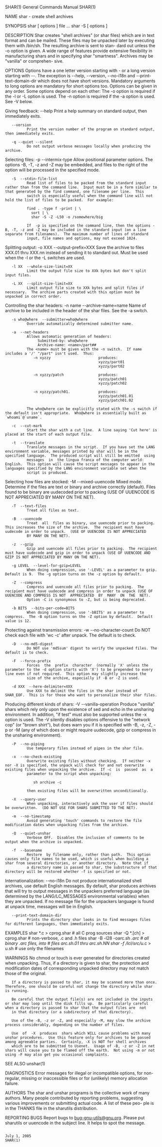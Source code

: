 SHAR(1)                                                                                    General Commands Manual                                                                                    SHAR(1)



NAME
       shar - create shell archives

SYNOPSIS
       shar [ options ] file ...
       shar -S [ options ]

DESCRIPTION
       Shar  creates  "shell archives" (or shar files) which are in text format and can be mailed.  These files may be unpacked later by executing them with /bin/sh.  The resulting archive is sent to stan-
       dard out unless the -o option is given.  A wide range of features provide extensive flexibility in manufacturing shars and in specifying shar "smartness".  Archives may be  "vanilla"  or  comprehen-
       sive.

OPTIONS
       Options  have  a one letter version starting with - or a long version starting with --.  The exception is --help, --version, --no-i18n and --print-text-domain-dir which does not have short versions.
       Mandatory arguments to long options are mandatory for short options too.  Options can be given in any order.  Some options depend on each other:
            The -o option is required if the -l or -L option is used.
            The -n option is required if the -a option is used.
            See -V below.

   Giving feedback:
       --help Print a help summary on standard output, then immediately exits.

       --version
              Print the version number of the program on standard output, then immediately exits.

       -q --quiet --silent
              Do not output verbose messages locally when producing the archive.

   Selecting files:
       -p  --intermix-type
              Allow positional parameter options.  The options -B, -T, -z and -Z may be embedded, and files to the right of the option will be processed in the specified mode.

       -S  --stdin-file-list
              Read list of files to be packed from the standard input rather than from the command line.  Input must be in a form similar to that generated by the find command, one filename per line.  This
              switch is especially useful when the command line will not hold the list of files to be packed.  For example:

              find . -type f -print | \
                sort | \
                shar -S -Z -L50 -o /somewhere/big

              If  -p is specified on the command line, then the options -B, -T, -z and -Z may be included in the standard input (on a line separate from filenames).  The maximum number of lines of standard
              input, file names and options, may not exceed 1024.

   Splitting output:
       -o XXX  --output-prefix=XXX
              Save the archive to files XXX.01 thru XXX.nn instead of sending it to standard out.  Must be used when the -l or the -L switches are used.

       -l XX  --whole-size-limit=XX
              Limit the output file size to XXk bytes but don't split input files.

       -L XX  --split-size-limit=XX
              Limit output file size to XXk bytes and split files if necessary.  The archive parts created with this option must be unpacked in correct order.

   Controlling the shar headers:
       -n name  --archive-name=name
              Name of archive to be included in the header of the shar files.  See the -a switch.

       -s who@where  --submitter=who@where
              Override automatically determined submitter name.

       -a  --net-headers
              Allows automatic generation of headers:
                   Submitted-by: who@where
                   Archive-name: <name>/part##
              The <name> must be given with the -n switch.  If name includes a '/' "/part" isn't used.  Thus:
                 -n xyzzy                      produces:
                                               xyzzy/part01
                                               xyzzy/part02

                 -n xyzzy/patch                produces:
                                               xyzzy/patch01
                                               xyzzy/patch02

                 -n xyzzy/patch01.             produces:
                                               xyzzy/patch01.01
                                               xyzzy/patch01.02

              The who@where can be explicitly stated with the -s switch if the default isn't appropriate.  Who@where is essentially built as `whoami`@`uname`.

       -c  --cut-mark
              Start the shar with a cut line.  A line saying 'Cut here' is placed at the start of each output file.

       -t  --translate
              Translate messages in the script.  If you have set the LANG environment variable, messages printed by shar will be in the specified language.  The produced script will still be emitted  using
              messages  in  the lingua franca of the computer world:  English.  This option will cause the script messages to appear in the languages specified by the LANG environment variable set when the
              script is produced.

   Selecting how files are stocked:
       -M  --mixed-uuencode
              Mixed mode.  Determine if the files are text or binary and archive correctly (default).  Files found to be binary are uudecoded prior to packing (USE OF UUENCODE IS NOT APPRECIATED BY MANY ON
              THE NET).

       -T  --text-files
              Treat all files as text.

       -B  --uuencode
              Treat  all  files as binary, use uuencode prior to packing.  This increases the size of the archive.  The recipient must have uudecode in order to unpack.  (USE OF UUENCODE IS NOT APPRECIATED
              BY MANY ON THE NET).

       -z  --gzip
              Gzip and uuencode all files prior to packing.  The recipient must have uudecode and gzip in order to unpack (USE OF UUENCODE AND GZIP IS NOT APPRECIATED BY MANY ON THE NET).

       -g LEVEL  --level-for-gzip=LEVEL
              When doing compression, use '-LEVEL' as a parameter to gzip.  Default is 9.  The -g option turns on the -z option by default.

       -Z  --compress
              Compress and uuencode all files prior to packing.  The recipient must have uudecode and compress in order to unpack (USE OF UUENCODE AND COMPRESS IS NOT  APPRECIATED  BY  MANY  ON  THE  NET).
              Option -C is synonymous to -Z, but is being deprecated.

       -b BITS  --bits-per-code=BITS
              When doing compression, use '-bBITS' as a parameter to compress.  The -B option turns on the -Z option by default.  Default value is 12.

   Protecting against transmission errors:
       -w  --no-character-count
              Do NOT check each file with 'wc -c' after unpack.  The default is to check.

       -D  --no-md5-digest
              Do NOT use 'md5sum' digest to verify the unpacked files. The default is to check.

       -F  --force-prefix
              Forces  the  prefix  character  (normally 'X' unless the parameter to the -d option starts with 'X') to be prepended to every line even if not required.  This option may slightly increase the
              size of the archive, especially if -B or -Z is used.

       -d XXX  --here-delimiter=XXX
              Use XXX to delimit the files in the shar instead of SHAR_EOF.  This is for those who want to personalize their shar files.

   Producing different kinds of shars:
       -V  --vanilla-operation
              Produce "vanilla" shars which rely only upon the existence of sed and echo in the unsharing environment.  In addition, "if test" must also be supported unless the -x option is used.   The  -V
              silently  disables options offensive to the "network cop" (or "brown shirt"), but does warn you if it is specified with -B, -z, -Z, -p or -M (any of which does or might require uudecode, gzip
              or compress in the unsharing environment).

       -P  --no-piping
              Use temporary files instead of pipes in the shar file.

       -x  --no-check-existing
              Overwrite existing files without checking.  If neither -x nor -X is specified, the unpack will check for and not overwrite existing files when unpacking the archive.  If -c  is  passed  as  a
              parameter to the script when unpacking:

                 sh archive -c

              then existing files will be overwritten unconditionally.

       -X  --query-user
              When unpacking, interactively ask the user if files should be overwritten.  (DO NOT USE FOR SHARS SUBMITTED TO THE NET).

       -m  --no-timestamp
              Avoid generating 'touch' commands to restore the file modification dates when unpacking files from the archive.

       -Q  --quiet-unshar
              Verbose OFF.  Disables the inclusion of comments to be output when the archive is unpacked.

       -f  --basename
              Restore  by filename only, rather than path.  This option causes only file names to be used, which is useful when building a shar from several directories, or another directory.  Note that if
              a directory name is passed to shar, the substructure of that directory will be restored whether -f is specified or not.

   Internationalization:
       --no-i18n
              Do not produce internationalized shell archives, use default English messages.  By default, shar produces archives that will try to output messages in the  unpackers  preferred  language  (as
              determined by the LANG/LC_MESSAGES environmental variables) when they are unpacked.  If no message file for the unpackers language is found at unpack time, messages will be in English.

       --print-text-domain-dir
              Prints the directory shar looks in to find messages files for different languages, then immediately exits.

EXAMPLES
       shar *.c > cprog.shar                # all C prog sources
       shar -Q *.[ch] > cprog.shar          # non-verbose, .c and .h files
       shar -B -l28 -oarc.sh *.arc          # all binary .arc files, into
                                            # files arc.sh.01 thru arc.sh.NN
       shar -f /lcl/src/u*.c > u.sh         # use only the filenames

WARNINGS
       No  chmod or touch is ever generated for directories created when unpacking.  Thus, if a directory is given to shar, the protection and modification dates of corresponding unpacked directory may not
       match those of the original.

       If a directory is passed to shar, it may be scanned more than once.  Therefore, one should be careful not change the directory while shar is running.

       Be careful that the output file(s) are not included in the inputs or shar may loop until the disk fills up.  Be particularly careful when a directory is passed to shar that the output files are  not
       in that directory (or a subdirectory of that directory).

       Use of the -B, -z or -Z, and especially -M, may slow the archive process considerably, depending on the number of files.

       Use  of  -X  produces  shars which WILL cause problems with many unshar procedures.  Use this feature only for archives to be passed among agreeable parties.  Certainly, -X is NOT for shell archives
       which are to be submitted to Usenet.  Usage of -B, -z or -Z in net shars will cause you to be flamed off the earth.  Not using -m or not using -F may also get you occasional complaints.

SEE ALSO
       unshar(1)

DIAGNOSTICS
       Error messages for illegal or incompatible options, for non-regular, missing or inaccessible files or for (unlikely) memory allocation failure.

AUTHORS
       The shar and unshar programs is the collective work of many authors.  Many people contributed by reporting problems, suggesting various improvements or submitting actual code.  A list of these  peo-
       ple is in the THANKS file in the sharutils distribution.

REPORTING BUGS
       Report bugs to <bug-gnu-utils@gnu.org>.  Please put sharutils or uuencode in the subject line.  It helps to spot the message.



                                                                                                 July 1, 2005                                                                                         SHAR(1)
